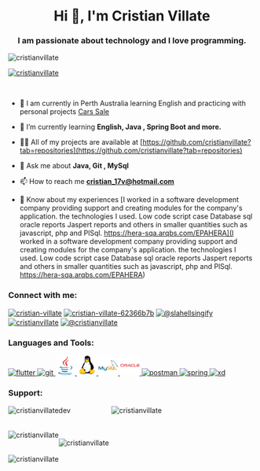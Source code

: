 <h1 align="center">Hi 👋, I'm Cristian Villate</h1>
<h3 align="center">I am passionate about technology and I love programming.</h3>

<p align="left"> <img src="https://komarev.com/ghpvc/?username=cristianvillate&label=Profile%20views&color=0e75b6&style=flat" alt="cristianvillate" /> </p>

<p align="left"> <a href="https://github.com/ryo-ma/github-profile-trophy"><img src="https://github-profile-trophy.vercel.app/?username=cristianvillate" alt="cristianvillate" /></a> </p>

<p align="left"> <a href="https://twitter.com/" target="blank"><img src="https://img.shields.io/twitter/follow/?logo=twitter&style=for-the-badge" alt="" /></a> </p>

- 🔭 I am currently in Perth Australia learning English and practicing with personal projects [Cars Sale](https://github.com/cristianvillate/carSales)

- 🌱 I’m currently learning **English, Java , Spring Boot and more.**

- 👨‍💻 All of my projects are available at [https://github.com/cristianvillate?tab=repositories](https://github.com/cristianvillate?tab=repositories)

- 💬 Ask me about **Java, Git , MySql**

- 📫 How to reach me **cristian_17v@hotmail.com**

- 📄 Know about my experiences [I worked in a software development company providing support and creating modules for the company's application. the technologies I used. Low code script case Database sql oracle reports Jaspert reports and others in smaller quantities such as javascript, php and PlSql. https://hera-sqa.arqbs.com/EPAHERA](I worked in a software development company providing support and creating modules for the company's application. the technologies I used. Low code script case Database sql oracle reports Jaspert reports and others in smaller quantities such as javascript, php and PlSql. https://hera-sqa.arqbs.com/EPAHERA)

<h3 align="left">Connect with me:</h3>
<p align="left">
<a href="https://codepen.io/cristian-villate" target="blank"><img align="center" src="https://raw.githubusercontent.com/rahuldkjain/github-profile-readme-generator/master/src/images/icons/Social/codepen.svg" alt="cristian-villate" height="30" width="40" /></a>
<a href="https://linkedin.com/in/cristian-villate-62366b7b" target="blank"><img align="center" src="https://raw.githubusercontent.com/rahuldkjain/github-profile-readme-generator/master/src/images/icons/Social/linked-in-alt.svg" alt="cristian-villate-62366b7b" height="30" width="40" /></a>
<a href="https://www.youtube.com/c/@slahellsingify" target="blank"><img align="center" src="https://raw.githubusercontent.com/rahuldkjain/github-profile-readme-generator/master/src/images/icons/Social/youtube.svg" alt="@slahellsingify" height="30" width="40" /></a>
<a href="https://www.leetcode.com/cristianvillate" target="blank"><img align="center" src="https://raw.githubusercontent.com/rahuldkjain/github-profile-readme-generator/master/src/images/icons/Social/leet-code.svg" alt="cristianvillate" height="30" width="40" /></a>
<a href="https://www.hackerearth.com/@cristianvillate" target="blank"><img align="center" src="https://raw.githubusercontent.com/rahuldkjain/github-profile-readme-generator/master/src/images/icons/Social/hackerearth.svg" alt="@cristianvillate" height="30" width="40" /></a>
</p>

<h3 align="left">Languages and Tools:</h3>
<p align="left"> <a href="https://flutter.dev" target="_blank" rel="noreferrer"> <img src="https://www.vectorlogo.zone/logos/flutterio/flutterio-icon.svg" alt="flutter" width="40" height="40"/> </a> <a href="https://git-scm.com/" target="_blank" rel="noreferrer"> <img src="https://www.vectorlogo.zone/logos/git-scm/git-scm-icon.svg" alt="git" width="40" height="40"/> </a> <a href="https://www.java.com" target="_blank" rel="noreferrer"> <img src="https://raw.githubusercontent.com/devicons/devicon/master/icons/java/java-original.svg" alt="java" width="40" height="40"/> </a> <a href="https://www.linux.org/" target="_blank" rel="noreferrer"> <img src="https://raw.githubusercontent.com/devicons/devicon/master/icons/linux/linux-original.svg" alt="linux" width="40" height="40"/> </a> <a href="https://www.mysql.com/" target="_blank" rel="noreferrer"> <img src="https://raw.githubusercontent.com/devicons/devicon/master/icons/mysql/mysql-original-wordmark.svg" alt="mysql" width="40" height="40"/> </a> <a href="https://www.oracle.com/" target="_blank" rel="noreferrer"> <img src="https://raw.githubusercontent.com/devicons/devicon/master/icons/oracle/oracle-original.svg" alt="oracle" width="40" height="40"/> </a> <a href="https://postman.com" target="_blank" rel="noreferrer"> <img src="https://www.vectorlogo.zone/logos/getpostman/getpostman-icon.svg" alt="postman" width="40" height="40"/> </a> <a href="https://spring.io/" target="_blank" rel="noreferrer"> <img src="https://www.vectorlogo.zone/logos/springio/springio-icon.svg" alt="spring" width="40" height="40"/> </a> <a href="https://www.adobe.com/products/xd.html" target="_blank" rel="noreferrer"> <img src="https://cdn.worldvectorlogo.com/logos/adobe-xd.svg" alt="xd" width="40" height="40"/> </a> </p>


<h3 align="left">Support:</h3>
<p><a href="https://www.buymeacoffee.com/cristianvillatedev"> <img align="left" src="https://cdn.buymeacoffee.com/buttons/v2/default-yellow.png" height="50" width="210" alt="cristianvillatedev" /></a><a href="https://ko-fi.com/cristianvillate"> <img align="left" src="https://cdn.ko-fi.com/cdn/kofi3.png?v=3" height="50" width="210" alt="cristianvillate" /></a></p><br><br>


<p><img align="left" src="https://github-readme-stats.vercel.app/api/top-langs?username=cristianvillate&show_icons=true&locale=en&layout=compact" alt="cristianvillate" /></p>

<p>&nbsp;<img align="center" src="https://github-readme-stats.vercel.app/api?username=cristianvillate&show_icons=true&locale=en" alt="cristianvillate" /></p>

<p><img align="center" src="https://github-readme-streak-stats.herokuapp.com/?user=cristianvillate&" alt="cristianvillate" /></p>

